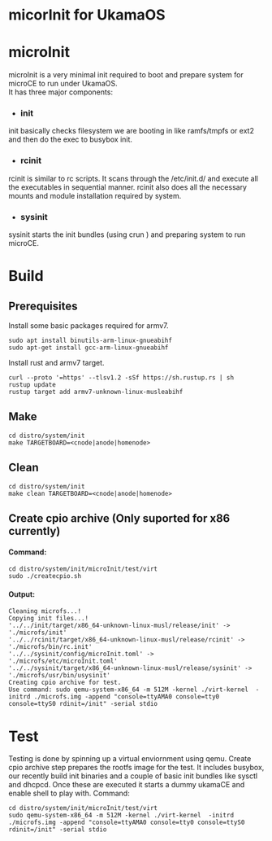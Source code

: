 # micorInit for UkamaOS
 
# microInit
microInit is a very minimal init required to boot and prepare system for microCE to run under UkamaOS.  
It has three major components:
- ### init
 init basically checks filesystem we are booting in like ramfs/tmpfs or ext2 and then do the exec to busybox init.
 
- ### rcinit
rcinit is similar to rc scripts. It scans through the /etc/init.d/ and execute all the executables in sequential manner. 
rcinit also does all the necessary mounts and module installation required by system.

- ### sysinit
sysinit starts the init bundles (using crun ) and preparing system to run microCE.  

# Build

## Prerequisites
Install some basic packages required for armv7.
```
sudo apt install binutils-arm-linux-gnueabihf
sudo apt-get install gcc-arm-linux-gnueabihf
```

Install rust and armv7 target.
```
curl --proto '=https' --tlsv1.2 -sSf https://sh.rustup.rs | sh
rustup update
rustup target add armv7-unknown-linux-musleabihf

```

## Make 
```
cd distro/system/init
make TARGETBOARD=<cnode|anode|homenode>  
```

## Clean
```
cd distro/system/init
make clean TARGETBOARD=<cnode|anode|homenode>
```

## Create cpio archive (Only suported for x86 currently)
#### Command:
```
cd distro/system/init/microInit/test/virt
sudo ./createcpio.sh
```
#### Output:
```
Cleaning microfs...!
Copying init files...!
'../../init/target/x86_64-unknown-linux-musl/release/init' -> './microfs/init'
'../../rcinit/target/x86_64-unknown-linux-musl/release/rcinit' -> './microfs/bin/rc.init'
'../../sysinit/config/microInit.toml' -> './microfs/etc/microInit.toml'
'../../sysinit/target/x86_64-unknown-linux-musl/release/sysinit' -> './microfs/usr/bin/usysinit'
Creating cpio archive for test.
Use command: sudo qemu-system-x86_64 -m 512M -kernel ./virt-kernel  -initrd ./microfs.img -append "console=ttyAMA0 console=tty0 console=ttyS0 rdinit=/init" -serial stdio
```
# Test
Testing is done by spinning up a virtual enviornment using qemu. Create cpio archive step prepares the rootfs image for the test.
It includes busybox, our recently build init binaries and a couple of basic init bundles like sysctl and dhcpcd. Once these are executed it starts a dummy ukamaCE and enable shell to play with.
Command:
```
cd distro/system/init/microInit/test/virt
sudo qemu-system-x86_64 -m 512M -kernel ./virt-kernel  -initrd ./microfs.img -append "console=ttyAMA0 console=tty0 console=ttyS0 rdinit=/init" -serial stdio
```

